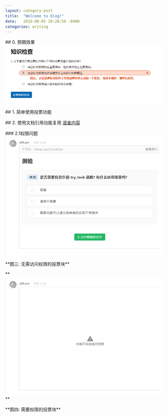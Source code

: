 ```yaml
--- 
layout: category-post
title:  "Welcome to blog!"
date:   2016-08-05 20:20:56 -0400
categories: writing
---
```


\## 0\. 预期效果
![image.png](assert/1609126305173-1b201efe-16d5-4581-b75a-dd9dbbd528e2.png)

\## 1\. 简单使用投票功能

\## 2\. 使用文档引用功能复用
[语雀内容](https://www.yuque.com/abser/linux/krtcgk?inner=aC5Cv&view=doc\_embed)

\### 2.1权限问题
![image.png](assert/1609126613783-fc766dd7-dcdc-480f-8d63-fd6f9a82b6c1.png)

\*\*图三: 无需访问权限的投票块\*\*

\*\*![image.png](assert/1609126740119-8c65e4d8-b759-4a01-ac5c-9e6471f31d43.png)\*\*

\*\*图四: 需要权限的投票块\*\*